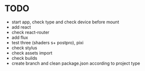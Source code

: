 # TODO

- start app, check type and check device before mount
- add react
- check react-router
- add flux
- test three (shaders s+ postpro), pixi
- check stylus
- check assets import
- check builds
- create branch and clean package.json according to project type
